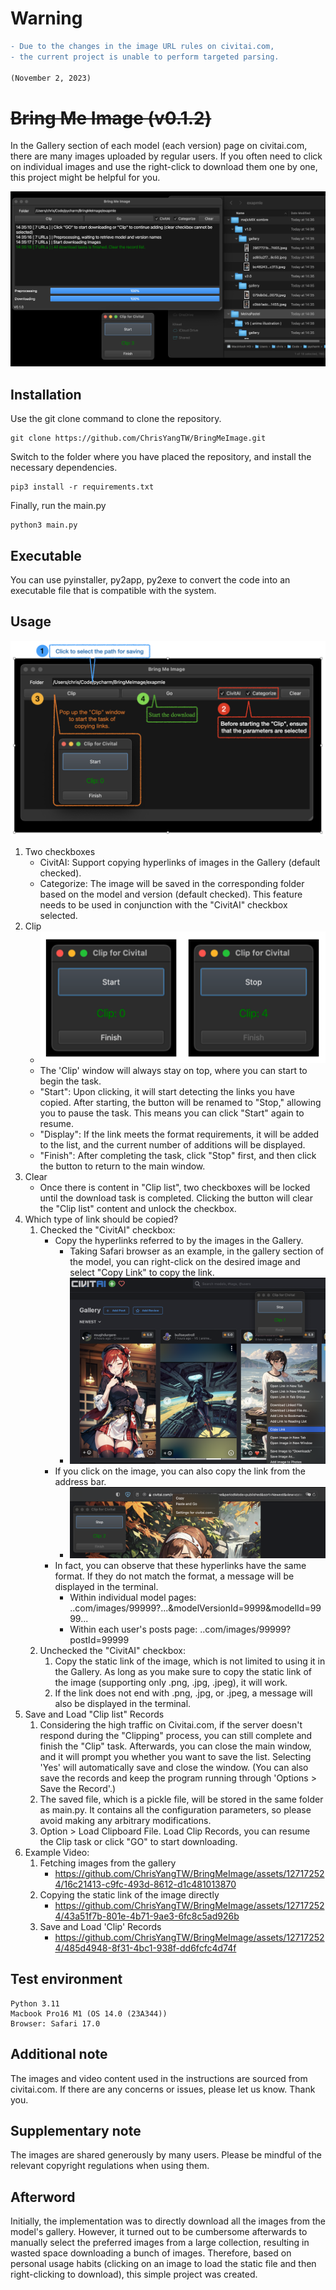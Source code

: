 # Warning
```diff
- Due to the changes in the image URL rules on civitai.com,
- the current project is unable to perform targeted parsing.

(November 2, 2023)
```


# ~~Bring Me Image (v0.1.2)~~
In the Gallery section of each model (each version) page on civitai.com, there are many images uploaded by regular users. If you often need to click on individual images and use the right-click to download them one by one, this project might be helpful for you.

![sample1](examples/sample1_v0_1_0.png)

## Installation
Use the git clone command to clone the repository.
```
git clone https://github.com/ChrisYangTW/BringMeImage.git
```
Switch to the folder where you have placed the repository,
and install the necessary dependencies.
```
pip3 install -r requirements.txt
```
Finally, run the main.py
```
python3 main.py
```

## Executable
You can use pyinstaller, py2app, py2exe to convert the code into an executable file that is compatible with the system.

## Usage
![sample2](examples/sample2_v0_1_0.png)
1. Two checkboxes
   * CivitAI: Support copying hyperlinks of images in the Gallery (default checked).
   * Categorize: The image will be saved in the corresponding folder based on the model and version (default checked). This feature needs to be used in conjunction with the "CivitAI" checkbox selected.
2. Clip
   * ![sample3](examples/sample3_v0_1_0.png)
   * The 'Clip' window will always stay on top, where you can start to begin the task.
   * "Start": Upon clicking, it will start detecting the links you have copied. After starting, the button will be renamed to "Stop," allowing you to pause the task. This means you can click "Start" again to resume.
   * "Display": If the link meets the format requirements, it will be added to the list, and the current number of additions will be displayed.
   * "Finish": After completing the task, click "Stop" first, and then click the button to return to the main window.
3. Clear
   * Once there is content in "Clip list", two checkboxes will be locked until the download task is completed. Clicking the button will clear the "Clip list" content and unlock the checkbox.
4. Which type of link should be copied?
   1. Checked the "CivitAI" checkbox:
      * Copy the hyperlinks referred to by the images in the Gallery.
         * Taking Safari browser as an example, in the gallery section of the model, you can right-click on the desired image and select "Copy Link" to copy the link.
         * ![sample4](examples/sample4_v0_1_0.png)
      * If you click on the image, you can also copy the link from the address bar.
         * ![sample5](examples/sample5_v0_1_0.png)
      * In fact, you can observe that these hyperlinks have the same format. If they do not match the format, a message will be displayed in the terminal.
         * Within individual model pages:  ..com/images/99999?...&modelVersionId=9999&modelId=9999...
         * Within each user's posts page:  ..com/images/99999?postId=99999
   2. Unchecked the "CivitAI" checkbox:
      1. Copy the static link of the image, which is not limited to using it in the Gallery. As long as you make sure to copy the static link of the image (supporting only .png, .jpg, .jpeg), it will work.
      2. If the link does not end with .png, .jpg, or .jpeg, a message will also be displayed in the terminal.
5. Save and Load "Clip list" Records
   1. Considering the high traffic on Civitai.com, if the server doesn't respond during the "Clipping" process, you can still complete and finish the "Clip" task. Afterwards, you can close the main window, and it will prompt you whether you want to save the list. Selecting 'Yes' will automatically save and close the window. (You can also save the records and keep the program running through 'Options > Save the Record'.)
   2. The saved file, which is a pickle file, will be stored in the same folder as main.py. It contains all the configuration parameters, so please avoid making any arbitrary modifications.
   3. Option > Load Clipboard File. Load Clip Records, you can resume the Clip task or click "GO" to start downloading.
6. Example Video:
   1. Fetching images from the gallery
      * https://github.com/ChrisYangTW/BringMeImage/assets/127172524/16c21413-c9fc-493d-8612-d1c481013870
   2. Copying the static link of the image directly
      * https://github.com/ChrisYangTW/BringMeImage/assets/127172524/43a51f7b-801e-4b71-9ae3-6fc8c5ad926b
   3. Save and Load 'Clip' Records
      * https://github.com/ChrisYangTW/BringMeImage/assets/127172524/485d4948-8f31-4bc1-938f-dd6fcfc4d74f


## Test environment
```
Python 3.11
Macbook Pro16 M1 (OS 14.0 (23A344))
Browser: Safari 17.0
```

## Additional note
The images and video content used in the instructions are sourced from civitai.com. If there are any concerns or issues, please let us know. Thank you.

## Supplementary note
The images are shared generously by many users. Please be mindful of the relevant copyright regulations when using them.

## Afterword
 Initially, the implementation was to directly download all the images from the model's gallery. However, it turned out to be cumbersome afterwards to manually select the preferred images from a large collection, resulting in wasted space downloading a bunch of images. Therefore, based on personal usage habits (clicking on an image to load the static file and then right-clicking to download), this simple project was created.
